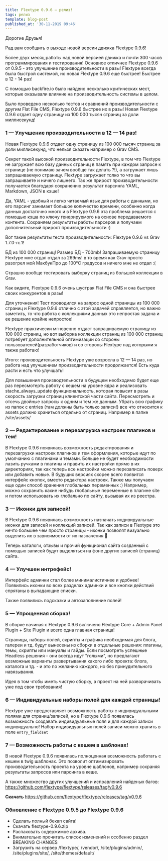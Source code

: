 ```yaml
---
title: Flextype 0.9.6 — релиз!
tags: релиз
template: blog-post
published_at: '30-11-2019 09:46'
---
```


Дорогие Друзья!

Рад вам сообщить о выходе новой версии движка Flextype 0.9.6!

Более двух месяц работы над новой версией движка и почти 300 часов программирования и тестирования!
Основное отличнее Flextype 0.9.6 от 0.9.5 - это улучшение производительности в разы! Flextype всегда была быстрой системой, но новая Flextype 0.9.6 еще быстрее! Быстрее в 12 - 14 раз!

С помощью backfire.io было найдено несколько критических мест, которые оказывали влияние на производительность системы в целом.

Было проведено несколько тестов и сравнений производительности с другим Flat File CMS, Flextype 0.9.6 быстрее их в разы! Новая Flextype 0.9.6 отдает одну страницу из 100 000 тысяч страниц за доли миллисекунд!

### 1 — Улучшение производительности в 12 — 14 раз!

Новая Flextype 0.9.6 отдает одну страницу из 100 000 тысяч страниц за доли миллисекунд, что нельзя сказать например о Grav CMS.

Секрет такой высокой производительности Flextype, в том что Flextype не загружает всю базу данных страниц в память при каждом запросе к странице (не понимаю зачем вообще так делать ?!), а загружает лишь запрашиваемую страницу. Flextype загружает толко то что вы запрашиваете и ничего лишнего. Так же прирост производительности получается благодаря сохранению результат парсинга YAML, Markdown, JSON в кэше!

Да, YAML - удобный и легко читаемый язык для работы с данными, но его парсинг занимает большое количество времени, особенно когда данных достаточно много и в Flextype 0.9.6 эта проблема решается с помощью кэша по ключу генерируемого на основе передаваемого контента. Сохраняем результаты работы парсеров и получаем дополнительный прирост производительности :)

Вот такие результаты теста производительности: Flextype 0.9.6 vs Grav 1.7.0-rc.1!

БД из 100 000 страниц! Размер БД - 700mb!
Запрашиваемую страницу Flextype мне отдал отдал за 269ms!
в то время как Grav просто разогрел мой МакбукПро до 100℃ градусов и ничего мне не отдал :(

Страшно вообще тестировать выборку страниц из большой коллекции в Grav.

Как видите, Flextype 0.9.6 очень шустрая Flat File CMS и она быстрее своих конкурентов в разы!

Для уточнения!
Тест проводился на запрос одной страницы из 100 000 страниц и Flextype 0.9.6 отлично с этой задачей справляется, но важно заметить, то что работа с коллекциями данных это непростая задача и ее решение крайне непростое!

Flextype практически мгновенно отдаст запрашиваемую страницу из 100 000 страниц, но вот выборка коллекции страниц из 100 000 страниц потребует дополнительной оптимизации со стороны пользователей(разработчиков) и со стороны Flextype над которыми я также работаю!

Итого: производительность Flextype уже возросла в 12 — 14 раз, но работа над улучшением производительности продолжается! Есть куда расти и есть что улучшать!

Для повышения производтельности в будущем необходимо будет еще раз пересмотерть работу с кешем на уровне ядра и реализовать stache_always_update функциональность, которая повысит в разы скорость загрузки страниц клиентской части сайта. Пересмотреть и отсечь двойные запросы к одним и тем же данным. Убрать всю графику из папок с entries (там должны быть только записи!) все что относится к assets должно храниться отдельно от страниц. Например в папке /site/assets/

### 2 — Редактирование и перезагрузка настроек плагинов и тем!

В Flextype 0.9.6 появилась возможность редактирования и перезагрузки настроек плагинов и тем оформления, которые идут по умолчанию с плагинами и темами.
Больше не будет необходимости лазить ручками в плагины и править их настройки прямо в их директориях, так как теперь все настройки можно перезаписать поверх или добавить новые.
В будущих версиях скорее всего появится интерфейс кнопок, вместо редактора настроек.
Также мы получаем еще один способ хранения глобальных переменных :)
Например, можно сохранить какие нибудь глобальные переменные в плагине site и потом использовать их глобально по сайту, вызывая их из реестра.

### 3 — Иконки для записей!

В Flextype 0.9.6 появилась возможность назначать индивидуальные иконки для записей и коллекций записей.
Так как записи в Flextype это нечто большее чем просто страницы - иконки позволят визуально выделить их в зависимости от их назначения 🤠

Теперь каталоги, отзывы и прочий функционал сайта созданный с помощью записей будут выделяться на фоне других записей (страниц) сайта.

### 4 — Улучшен интрефейс!
Интерфейс админки стал более минималистичнее и удобнее! Появились иконки во всех разделах админки и все кнопки действий спрятаны в выпадающие списки.

Также появились подсказки и автозаполнение полей!

### 5 — Упрощенная сборка!

В сборке начиная с Flextype 0.9.6 включено Flextype Core + Admin Panel Plugin + Site Plugin и всего одна главная страница!

Страницы, наборы полей, скрипты и графика необходимая для блога, галереи и тд. будут вынесены из сборки в отдельные решения: плагины, темы, скрипты или мануалы и гайды.
Если посмотреть успешные Headless решения - они всегда идут "голыми", но предлагают возможные варианты развертывания какого либо проекта: блога, каталога и тд. - и это по желанию каждого, но без принудительного навязывания.

Идея в том чтобы иметь чистую сборку, а проект на ней разворачивать уже под свои требования!

### 6 — Индивидуальные наборы полей для каждой страницы!

Flextype уже предоставляет возможность работы с индивидуальными полями для страниц/записей, но в Flextype 0.9.6 появилась возможность создавать индивидуальные поля и для каждой записи индивидуально! Набор индивидуальных полей записи можно хранить в поле `еntry_fieldset`


### 7 — Возможность работы с кешем в шаблонах!
В новой Flextype 0.9.6 появилась полноценная возможность работать с кешем в twig шаблонах. Это позволит оптимизировать производительность проекта на уровне шаблонов, например сохраняя результаты запросов или парсинга в кеше.

А также множество других улучшений и исправлений найденых багов: https://github.com/flextype/flextype/releases/tag/v0.9.6

**Скачать**
https://github.com/flextype/flextype/releases/tag/v0.9.6


### Обновление с Flextype 0.9.5 до Flextype 0.9.6
- Сделать полный бекап сайта!
- Скачать flextype-0.9.6.zip
- Распаковать содержимое архива.
- Внимательно прочитать список изменений и особенно раздел BREAKING CHANGES
- Загрузить на сервер /flextype/, /vendor/, /site/plugins/admin/, /site/plugins/site/, /site/themes/default/
